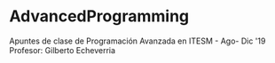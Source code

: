 # AdvancedProgramming

Apuntes de clase de Programación Avanzada en ITESM - Ago- Dic '19
Profesor: Gilberto Echeverria
